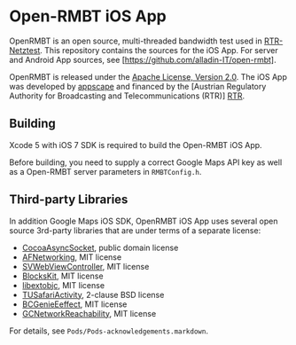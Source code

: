 Open-RMBT iOS App
=================

OpenRMBT is an open source, multi-threaded bandwidth test used in [RTR-Netztest]. This repository contains the sources for the iOS App. For server and Android App sources, see [https://github.com/alladin-IT/open-rmbt].

OpenRMBT is released under the [Apache License, Version 2.0]. The iOS App was developed by [appscape] and financed by the [Austrian Regulatory Authority for Broadcasting and Telecommunications (RTR)] [RTR].

  [appscape]: http://appscape.at/
  [RTR-Netztest]: http://netztest.at/
  [RTR]: http://www.rtr.at/
  [Apache License, Version 2.0]: http://www.apache.org/licenses/LICENSE-2.0
  [https://github.com/alladin-IT/open-rmbt]: https://github.com/alladin-IT/open-rmbt

Building
--------

Xcode 5 with iOS 7 SDK is required to build the Open-RMBT iOS App.

Before building, you need to supply a correct Google Maps API key as well as a Open-RMBT server parameters in `RMBTConfig.h`.

Third-party Libraries
---------------------

In addition Google Maps iOS SDK, OpenRMBT iOS App uses several open source 3rd-party libraries that are under terms of a separate license:

* [CocoaAsyncSocket](https://github.com/robbiehanson/CocoaAsyncSocket), public domain license
* [AFNetworking](https://github.com/AFNetworking/AFNetworking), MIT license
* [SVWebViewController](https://github.com/samvermette/SVWebViewController), MIT license
* [BlocksKit](https://github.com/pandamonia/BlocksKit), MIT license
* [libextobjc](https://github.com/jspahrsummers/libextobjc), MIT license
* [TUSafariActivity](https://github.com/davbeck/TUSafariActivity), 2-clause BSD license
* [BCGenieEeffect](https://github.com/Ciechan/BCGenieEffect), MIT license
* [GCNetworkReachability](https://github.com/GlennChiu/GCNetworkReachability), MIT license

For details, see `Pods/Pods-acknowledgements.markdown`.